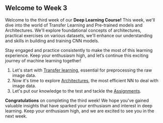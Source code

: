 ## Welcome to Week 3

Welcome to the third week of our **Deep Learning Course!** This week, we'll dive into the world of Transfer Learning and Pre-trained models and Architectures. We'll explore foundational concepts of architectures, practical exercises on various datasets, we'll enhance our understanding and skills in building and training CNN models.

Stay engaged and practice consistently to make the most of this learning experience. Keep your enthusiasm high, and let’s continue this exciting journey of machine learning together!

1. Let's start with [Transfer learning](./Transfer%20Learning/), essential for preprocessing the raw image data.
2. Now it's time to explore [Architectures](./Pre-trained%20Models%20and%20Architectures/), the most efficient NN to deal with image data.
3. Let's put our knowledge to the test and tackle the [Assignments](./Assignment).

**Congratulations** on completing the third week! We hope you've gained valuable insights that have sparked your enthusiasm and interest in deep learning. Keep your enthusiasm high, and we are excited to see you in the next week.
